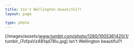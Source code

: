 ```yaml
---
title: Isn't Wellington beautiful?!
layout: page

type: photo
---
```


[/images/assets/www.tumblr.com/photo/1280/1005361420/1/
tumblr_l7ofpsVz481qd78lu.jpg] Isn't Wellington beautiful?!

